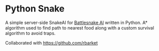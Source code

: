 # Python Snake

A simple server-side SnakeAI for [Battlesnake AI](http://battlesnake.io) written in Python. A* algorithm used to find path to nearest food along with a custom survival algorithm to avoid traps.

Collaborated with https://github.com/rbarket
